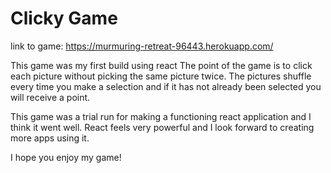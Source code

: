 # Clicky Game

link to game: https://murmuring-retreat-96443.herokuapp.com/

This game was my first build using react
The point of the game is to click each picture without picking the same picture twice.
The pictures shuffle every time you make a selection and if it has not already been selected you will receive a point.

This game was a trial run for making a functioning react application and I think it went well. React feels very powerful and I look forward to creating more apps using it. 

I hope you enjoy my game!
